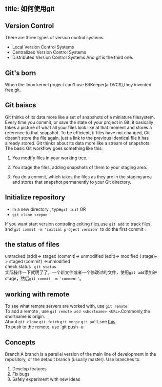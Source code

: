 title: 如何使用git
---

## Version Control
There are three types of version control systems.  
- Local Version Control Systems
- Centralized Version Control Systems
- Distributed Version Control Systems
And git is the third one.  

## Git's born
When the linux kernel project can't use BitKeeper(a DVCS),they invented free git.  

## Git baiscs
Git thinks of its data more like a set of snapshots of a miniature filesystem. Every time you commit, or save the state of your project in Git, it basically takes a picture of what all your files look like at that moment and stores a reference to that snapshot. To be efficient, if files have not changed, Git doesn’t store the file again, just a link to the previous identical file it has already stored. Git thinks about its data more like a stream of snapshots.  
The basic Git workflow goes something like this:  

1.  You modify files in your working tree.

2.  You stage the files, adding snapshots of them to your staging area.

3.  You do a commit, which takes the files as they are in the staging area and stores that snapshot permanently to your Git directory.  

## Initialize repository
- In a new directory , type`git init`
OR
- `git clone <repo>`

If you want start version controling exiting files,use `git add` to track files, and `git commit -m 'initial project version'` to do the first commit .  
## the status of files
untracked (add)-> staged (commit)-> unmodified (edit)-> modified ( stage)-> staged (commit) ->unmodified  
check status ` git status`  
实际操作一下就明了了。一个新文件或者一个修改过的文件，使用`git add`添加进stage，然后`git commit -m 'comment'`。  

## working with remote
To see what remote servers are worked with, use `git remote`.  
To add a remote , use `git remote add <shortname> <URL>`.Commonly,the shortname is origin.  
About `git clone` `git fetch` `git merge` `git pull`,see [this](https://help.github.com/articles/fetching-a-remote/)  
To push to the remote, use `git push -u <shortname>  

## Concepts 
Branch:A branch is a parallel version of the main line of development in the repository, or the default branch (usually master). Use branches to:
1.  Develop features
2.  Fix bugs
3.  Safely experiment with new ideas

